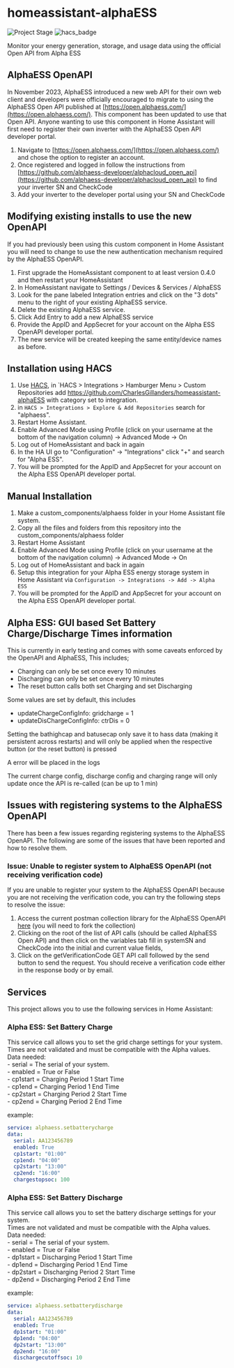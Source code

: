 # homeassistant-alphaESS
![Project Stage](https://img.shields.io/badge/project%20stage-in%20production-green.svg?style=for-the-badge)
![hacs_badge](https://img.shields.io/badge/HACS-Custom-41BDF5.svg?style=for-the-badge)


Monitor your energy generation, storage, and usage data using the official Open API from Alpha ESS

## AlphaESS OpenAPI

In November 2023, AlphaESS introduced a new web API for their own web client and developers were officially encouraged to migrate to using the AlphaESS Open API published at [https://open.alphaess.com/](https://open.alphaess.com/).  This component has been updated to use that Open API.  Anyone wanting to use this component in Home Assistant will first need to register their own inverter with the AlphaESS Open API developer portal.

1. Navigate to [https://open.alphaess.com/](https://open.alphaess.com/) and chose the option to register an account.
2. Once registered and logged in follow the instructions from [https://github.com/alphaess-developer/alphacloud_open_api](https://github.com/alphaess-developer/alphacloud_open_api) to find your inverter SN and CheckCode
3. Add your inverter to the developer portal using your SN and CheckCode

## Modifying existing installs to use the new OpenAPI

If you had previously been using this custom component in Home Assistant you will need to change to use the new authentication mechanism required by the AlphaESS OpenAPI.  

1. First upgrade the HomeAssistant component to at least version 0.4.0 and then restart your HomeAssistant
2. In HomeAssistant navigate to Settings / Devices & Services / AlphaESS
3. Look for the pane labeled Integration entries and click on the "3 dots" menu to the right of your existing AlphaESS service.
4. Delete the existing AlphaESS service.
5. Click Add Entry to add a new AlphaESS service
6. Provide the AppID and AppSecret for your account on the Alpha ESS OpenAPI developer portal.
7. The new service will be created keeping the same entity/device names as before.


## Installation using HACS

1. Use [HACS](https://hacs.xyz/docs/setup/download), in `HACS > Integrations > Hamburger Menu > Custom Repositories add https://github.com/CharlesGillanders/homeassistant-alphaESS with category set to integration.
2. in `HACS > Integrations > Explore & Add Repositories` search for "alphaess". 
3. Restart Home Assistant.
4. Enable Advanced Mode using Profile (click on your username at the bottom of the navigation column) -> Advanced Mode -> On
5. Log out of HomeAssistant and back in again
6. In the HA UI go to "Configuration" -> "Integrations" click "+" and search for "Alpha ESS".
7. You will be prompted for the AppID and AppSecret for your account on the Alpha ESS OpenAPI developer portal.

## Manual Installation

1. Make a custom_components/alphaess folder in your Home Assistant file system.
2. Copy all the files and folders from this repository into the custom_components/alphaess folder
3. Restart Home Assistant
4. Enable Advanced Mode using Profile (click on your username at the bottom of the navigation column) -> Advanced Mode -> On
5. Log out of HomeAssistant and back in again
6. Setup this integration for your Alpha ESS energy storage system in Home Assistant via `Configuration -> Integrations -> Add -> Alpha ESS`
7. You will be prompted for the AppID and AppSecret for your account on the Alpha ESS OpenAPI developer portal.



## Alpha ESS: GUI based Set Battery Charge/Discharge Times information<br>

This is currently in early testing and comes with some caveats enforced by the OpenAPI and AlphaESS, This includes;
- Charging can only be set once every 10 minutes 
- Discharging can only be set once every 10 minutes
- The reset button calls both set Charging and set Discharging

Some values are set by default, this includes 
- updateChargeConfigInfo: gridcharge = 1 
- updateDisChargeConfigInfo: ctrDis = 0

Setting the bathighcap and batusecap only save it to hass data (making it persistent across restarts)
and will only be applied when the respective button (or the reset button) is pressed

A error will be placed in the logs 

The current charge config, discharge config and charging range will only update once the API is re-called (can be up to 1 min)

## Issues with registering systems to the AlphaESS OpenAPI

There has been a few issues regarding registering systems to the AlphaESS OpenAPI.  The following are some of the issues that have been reported and how to resolve them.

### Issue: Unable to register system to AlphaESS OpenAPI (not receiving verification code) 

If you are unable to register your system to the AlphaESS OpenAPI because you are not receiving the verification code, you can try the following steps to resolve the issue:
1. Access the current postman collection library for the AlphaESS OpenAPI [here](https://www.postman.com/poshy163/alphaess/collection/tsy43t1/alphaess-open-api?action=share&creator=11219653) (you will need to fork the collection)
2. Clicking on the root of the list of API calls (should be called AlphaESS Open API) and then click on the variables tab fill in systemSN and CheckCode into the initial and current value fields, 
3. Click on the getVerificationCode GET API call followed by the send button to send the request.  You should receive a verification code either in the response body or by email.


## Services

This project allows you to use the following services in Home Assistant:<br>

### Alpha ESS: Set Battery Charge<br>
 
  This service call allows you to set the grid charge settings for your system. <br>
  Times are not validated and must be compatible with the Alpha values. <br>
  Data needed:<br>
    - serial = The serial of your system. <br>
    - enabled = True or False <br>
    - cp1start = Charging Period 1 Start Time <br>
    - cp1end = Charging Period 1 End Time <br>
    - cp2start = Charging Period 2 Start Time <br>
    - cp2end = Charging Period 2 End Time <br>

example:
```yaml
service: alphaess.setbatterycharge
data:
  serial: AA123456789
  enabled: True
  cp1start: "01:00"
  cp1end: "04:00"
  cp2start: "13:00"
  cp2end: "16:00"
  chargestopsoc: 100
```

### Alpha ESS: Set Battery Discharge<br>
 
  This service call allows you to set the battery discharge settings for your system. <br>
  Times are not validated and must be compatible with the Alpha values. <br>
  Data needed:<br>
    - serial = The serial of your system. <br>
    - enabled = True or False <br>
    - dp1start = Discharging Period 1 Start Time <br>
    - dp1end = Discharging Period 1 End Time <br>
    - dp2start = Discharging Period 2 Start Time <br>
    - dp2end = Discharging Period 2 End Time <br>


example:
```yaml
service: alphaess.setbatterydischarge
data:
  serial: AA123456789
  enabled: True
  dp1start: "01:00"
  dp1end: "04:00"
  dp2start: "13:00"
  dp2end: "16:00"
  dischargecutoffsoc: 10
```
